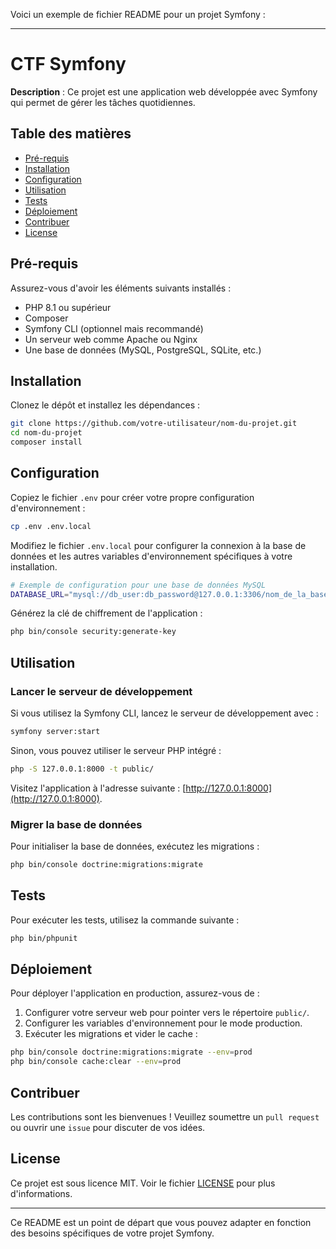 Voici un exemple de fichier README pour un projet Symfony :

---

# CTF Symfony

**Description** : Ce projet est une application web développée avec Symfony qui permet de gérer les tâches quotidiennes.

## Table des matières

- [Pré-requis](#pré-requis)
- [Installation](#installation)
- [Configuration](#configuration)
- [Utilisation](#utilisation)
- [Tests](#tests)
- [Déploiement](#déploiement)
- [Contribuer](#contribuer)
- [License](#license)

## Pré-requis

Assurez-vous d'avoir les éléments suivants installés :

- PHP 8.1 ou supérieur
- Composer
- Symfony CLI (optionnel mais recommandé)
- Un serveur web comme Apache ou Nginx
- Une base de données (MySQL, PostgreSQL, SQLite, etc.)

## Installation

Clonez le dépôt et installez les dépendances :

```bash
git clone https://github.com/votre-utilisateur/nom-du-projet.git
cd nom-du-projet
composer install
```

## Configuration

Copiez le fichier `.env` pour créer votre propre configuration d'environnement :

```bash
cp .env .env.local
```

Modifiez le fichier `.env.local` pour configurer la connexion à la base de données et les autres variables d'environnement spécifiques à votre installation.

```bash
# Exemple de configuration pour une base de données MySQL
DATABASE_URL="mysql://db_user:db_password@127.0.0.1:3306/nom_de_la_base?serverVersion=8&charset=utf8mb4"
```

Générez la clé de chiffrement de l'application :

```bash
php bin/console security:generate-key
```

## Utilisation

### Lancer le serveur de développement

Si vous utilisez la Symfony CLI, lancez le serveur de développement avec :

```bash
symfony server:start
```

Sinon, vous pouvez utiliser le serveur PHP intégré :

```bash
php -S 127.0.0.1:8000 -t public/
```

Visitez l'application à l'adresse suivante : [http://127.0.0.1:8000](http://127.0.0.1:8000).

### Migrer la base de données

Pour initialiser la base de données, exécutez les migrations :

```bash
php bin/console doctrine:migrations:migrate
```

## Tests

Pour exécuter les tests, utilisez la commande suivante :

```bash
php bin/phpunit
```

## Déploiement

Pour déployer l'application en production, assurez-vous de :

1. Configurer votre serveur web pour pointer vers le répertoire `public/`.
2. Configurer les variables d'environnement pour le mode production.
3. Exécuter les migrations et vider le cache :

```bash
php bin/console doctrine:migrations:migrate --env=prod
php bin/console cache:clear --env=prod
```

## Contribuer

Les contributions sont les bienvenues ! Veuillez soumettre un `pull request` ou ouvrir une `issue` pour discuter de vos idées.

## License

Ce projet est sous licence MIT. Voir le fichier [LICENSE](LICENSE) pour plus d'informations.

---

Ce README est un point de départ que vous pouvez adapter en fonction des besoins spécifiques de votre projet Symfony.